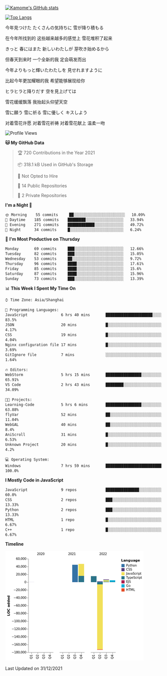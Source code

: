 [![Kamome's GitHub stats](https://github-readme-stats.vercel.app/api?username=MakinoharaShoko)](https://github.com/anuraghazra/github-readme-stats)

[![Top Langs](https://github-readme-stats.vercel.app/api/top-langs/?username=MakinoharaShoko&layout=compact)](https://github.com/anuraghazra/github-readme-stats)

今年見つけた たくさんの気持ちに 雪が降り積もる

在今年所找到的 这些越来越多的感觉上 雪花堆积了起来

きっと 春にはまた 新しいわたしが 芽吹き始めるから

但春天到来时 一个全新的我 定会萌发而出

今年よりもっと輝いたわたしを 見せれますように

比起今年更加耀眼的我 希望能够展现给你

ヒラヒラと降りだす 空を見上げては

雪花缓缓飘落 我抬起头仰望天空

雪に願う 雪に祈る 雪に優しく キスしよう

对着雪花许愿 对着雪花祈祷 对着雪花献上 温柔一吻

<!--
**MakinoharaShoko/MakinoharaShoko** is a ✨ _special_ ✨ repository because its `README.md` (this file) appears on your GitHub profile.

Here are some ideas to get you started:

- 🔭 I’m currently working on ...
- 🌱 I’m currently learning ...
- 👯 I’m looking to collaborate on ...
- 🤔 I’m looking for help with ...
- 💬 Ask me about ...
- 📫 How to reach me: ...
- 😄 Pronouns: ...
- ⚡ Fun fact: ...
-->

<!--START_SECTION:waka-->
![Profile Views](http://img.shields.io/badge/Profile%20Views-22-blue)

**🐱 My GitHub Data** 

> 🏆 720 Contributions in the Year 2021
 > 
> 📦 318.1 kB Used in GitHub's Storage 
 > 
> 🚫 Not Opted to Hire
 > 
> 📜 14 Public Repositories 
 > 
> 🔑 2 Private Repositories  
 > 
**I'm a Night 🦉** 

```text
🌞 Morning    55 commits     ██░░░░░░░░░░░░░░░░░░░░░░░   10.09% 
🌆 Daytime    185 commits    ████████░░░░░░░░░░░░░░░░░   33.94% 
🌃 Evening    271 commits    ████████████░░░░░░░░░░░░░   49.72% 
🌙 Night      34 commits     █░░░░░░░░░░░░░░░░░░░░░░░░   6.24%

```
📅 **I'm Most Productive on Thursday** 

```text
Monday       69 commits     ███░░░░░░░░░░░░░░░░░░░░░░   12.66% 
Tuesday      82 commits     ███░░░░░░░░░░░░░░░░░░░░░░   15.05% 
Wednesday    53 commits     ██░░░░░░░░░░░░░░░░░░░░░░░   9.72% 
Thursday     96 commits     ████░░░░░░░░░░░░░░░░░░░░░   17.61% 
Friday       85 commits     ████░░░░░░░░░░░░░░░░░░░░░   15.6% 
Saturday     87 commits     ████░░░░░░░░░░░░░░░░░░░░░   15.96% 
Sunday       73 commits     ███░░░░░░░░░░░░░░░░░░░░░░   13.39%

```


📊 **This Week I Spent My Time On** 

```text
⌚︎ Time Zone: Asia/Shanghai

💬 Programming Languages: 
JavaScript               6 hrs 40 mins       █████████████████████░░░░   83.5% 
JSON                     20 mins             █░░░░░░░░░░░░░░░░░░░░░░░░   4.17% 
CSS                      19 mins             █░░░░░░░░░░░░░░░░░░░░░░░░   4.04% 
Nginx configuration file 17 mins             █░░░░░░░░░░░░░░░░░░░░░░░░   3.69% 
GitIgnore file           7 mins              ░░░░░░░░░░░░░░░░░░░░░░░░░   1.64%

🔥 Editors: 
WebStorm                 5 hrs 15 mins       ████████████████░░░░░░░░░   65.91% 
VS Code                  2 hrs 43 mins       ████████░░░░░░░░░░░░░░░░░   34.09%

🐱‍💻 Projects: 
Learning-Code            5 hrs 6 mins        ████████████████░░░░░░░░░   63.88% 
flyVar                   52 mins             ██░░░░░░░░░░░░░░░░░░░░░░░   11.04% 
WebGAL                   40 mins             ██░░░░░░░░░░░░░░░░░░░░░░░   8.4% 
AniScroll                31 mins             █░░░░░░░░░░░░░░░░░░░░░░░░   6.53% 
Unknown Project          20 mins             █░░░░░░░░░░░░░░░░░░░░░░░░   4.2%

💻 Operating System: 
Windows                  7 hrs 59 mins       █████████████████████████   100.0%

```

**I Mostly Code in JavaScript** 

```text
JavaScript               9 repos             ███████████████░░░░░░░░░░   60.0% 
CSS                      2 repos             ███░░░░░░░░░░░░░░░░░░░░░░   13.33% 
Python                   2 repos             ███░░░░░░░░░░░░░░░░░░░░░░   13.33% 
HTML                     1 repo              █░░░░░░░░░░░░░░░░░░░░░░░░   6.67% 
C++                      1 repo              █░░░░░░░░░░░░░░░░░░░░░░░░   6.67%

```


**Timeline**

![Chart not found](https://raw.githubusercontent.com/MakinoharaShoko/MakinoharaShoko/main/charts/bar_graph.png) 


 Last Updated on 31/12/2021
<!--END_SECTION:waka-->
